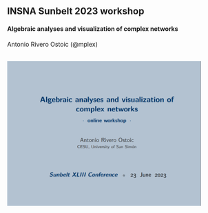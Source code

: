 
## INSNA Sunbelt 2023 workshop
#### Algebraic analyses and visualization of complex networks
Antonio Rivero Ostoic (@mplex)


<br/>

<img src="figs/workshop2023.png" width="450">
